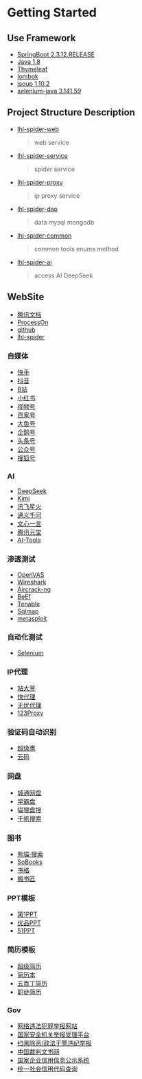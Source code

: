 # Getting Started

## Use Framework
* [SpringBoot 2.3.12.RELEASE](https://spring.io/projects/spring-boot)
* [Java 1.8](https://www.oracle.com/java/technologies/downloads/#java8)
* [Thymeleaf](https://www.thymeleaf.org/)
* [lombok](https://projectlombok.org/)
* [jsoup 1.10.2](https://jsoup.org/)
* [selenium-java 3.141.59](https://www.selenium.dev/)

## Project Structure Description
* [lhl-spider-web]()
    > web service
* [lhl-spider-service]()
    > spider service
* [lhl-spider-proxy]()
    > ip proxy service
* [lhl-spider-dao]()
    > data mysql mongodb
* [lhl-spider-common]()
    > common tools enums method
* [lhl-spider-ai]()
    > access AI  DeepSeek

## WebSite
* [腾讯文档](https://docs.qq.com/)
* [ProcessOn](https://www.processon.com/)
* [github](https://github.com/)
* [lhl-spider](https://github.com/mirror-lhl/lhl-spider)
### 自媒体
* [快手](https://cp.kuaishou.com/profile)
* [抖音](https://creator.douyin.com/)
* [B站](https://member.bilibili.com/)
* [小红书](https://creator.xiaohongshu.com/)
* [视频号](https://channels.weixin.qq.com/)
* [百家号](https://baijiahao.baidu.com/)
* [大鱼号](https://mp.dayu.com/)
* [企鹅号](https://om.qq.com/userAuth/index)
* [头条号](https://mp.toutiao.com/)
* [公众号](https://mp.weixin.qq.com/)
* [搜狐号](https://mp.sohu.com/)
### AI
* [DeepSeek](https://deepseek.com/)
* [Kimi](https://www.moonshot.cn/)
* [讯飞星火](https://xinghuo.xfyun.cn/)
* [通义千问](https://tongyi.aliyun.com/)
* [文心一言](https://yiyan.baidu.com/)
* [腾讯元宝](https://yuanbao.tencent.com/)
* [AI-Tools](https://ai-bot.cn/)
### 渗透测试
* [OpenVAS](https://www.openvas.org/)
* [Wireshark](https://www.wireshark.org/)
* [Aircrack-ng](https://www.aircrack-ng.org/)
* [BeEf](https://beefproject.com/)
* [Tenable](https://www.tenable.com/try)
* [Sqlmap](https://sqlmap.org/)
* [metasploit](https://www.metasploit.com/)
### 自动化测试
* [Selenium](https://www.selenium.dev/)
### IP代理
* [站大爷](https://www.zdaye.com/)
* [快代理](https://www.kuaidaili.com/)
* [无忧代理](https://www.data5u.com/)
* [123Proxy](https://www.123proxy.cn/)
### 验证码自动识别
* [超级鹰](https://www.chaojiying.com/)
* [云码](https://www.jfbym.com/)
### 网盘
* [城通网盘](https://union.ctfile.com/)
* [学霸盘](https://www.xuebapan.com/)
* [猫狸盘搜](https://www.alipansou.com/)
* [千帆搜索](https://pan.qianfan.app/)
### 图书
* [熊猫·搜索](https://xmsoushu.com/)
* [SoBooks](https://sobooks.cc/)
* [书格](https://www.shuge.org/)
* [搬书匠](http://www.banshujiang.cn/)
### PPT模板
* [第1PPT](https://www.1ppt.com/)
* [优品PPT](https://www.ypppt.com/)
* [51PPT](https://www.51pptmoban.com/)
### 简历模板
* [超级简历](https://www.wondercv.com/)
* [简历本](https://www.jianliben.com/)
* [五百丁简历](https://www.500d.me/)
* [职徒简历](https://www.52cv.com/)
### Gov
* [网络违法犯罪举报网站](https://cyberpolice.mps.gov.cn/)
* [国家安全机关举报受理平台](https://www.12339.gov.cn/)
* [扫黑除恶/政法干警违纪举报](http://www.12337.gov.cn/)
* [中国裁判文书网](https://wenshu.court.gov.cn/)
* [国家企业信用信息公示系统](https://www.gsxt.gov.cn/)
* [统一社会信用代码查询](https://www.cods.org.cn/)
